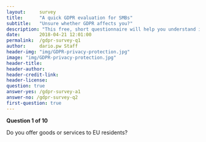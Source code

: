 ```yaml
---
layout:     survey
title:      "A quick GDPR evaluation for SMBs"
subtitle:   "Unsure whether GDPR affects you?"
description: "This free, short questionnaire will help you understand if you need to take action regarding GDPR. Take two minutes to see where you fall and get important information on how to take the next steps."
date:       2018-04-21 12:01:00
permalink:  /gdpr-survey-q1
author:     dario.pw Staff
header-img: "img/GDPR-privacy-protection.jpg"
image: "img/GDPR-privacy-protection.jpg"
header-title:
header-author:
header-credit-link:
header-license:
question: true
answer-yes: /gdpr-survey-a1
answer-no: /gdpr-survey-q2
first-question: true
---
```


**Question 1 of 10**

Do you offer goods or services to EU residents?
